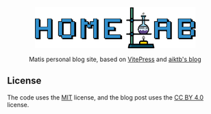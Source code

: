 <div align="center">
    <a href="https://proxmox-scripts.com"><img src="./docs/public/logo.gif" height="96"></a>
	<p>Matis personal blog site, based on <a href="https://vitepress.dev/" target="_blank">VitePress</a> and <a href="[https://github.com/aiktb/Rea">aiktb's blog</a></p>
</div>

## License

The code uses the [MIT](https://github.com/Mati-l33t/Rea/blob/main/LICENSE-CODE) license, and the blog post uses the [CC BY 4.0](https://github.com/Mati-l33t/Rea/blob/main/LICENSE-POST) license.
